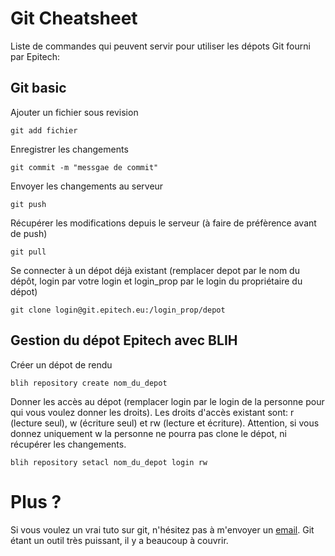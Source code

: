 # Git Cheatsheet

Liste de commandes qui peuvent servir pour utiliser les dépots Git fourni par Epitech:

## Git basic

Ajouter un fichier sous revision

```git
git add fichier
```

Enregistrer les changements

```git
git commit -m "messgae de commit"
```

Envoyer les changements au serveur

```git
git push
```

Récupérer les modifications depuis le serveur (à faire de préfèrence avant de push)

```git
git pull
```

Se connecter à un dépot déjà existant (remplacer depot par le nom du dépôt, login par votre login et login_prop par le login du propriétaire du dépot)

```git
git clone login@git.epitech.eu:/login_prop/depot
```

## Gestion du dépot Epitech avec BLIH

Créer un dépot de rendu

```blih
blih repository create nom_du_depot
```

Donner les accès au dépot (remplacer login par le login de la personne pour qui vous voulez donner les droits).
Les droits d'accès existant sont: r (lecture seul), w (écriture seul) et rw (lecture et écriture).
Attention, si vous donnez uniquement w la personne ne pourra pas clone le dépot, ni récupérer les changements.

```blih
blih repository setacl nom_du_depot login rw
```

# Plus ?

Si vous voulez un vrai tuto sur git, n'hésitez pas à m'envoyer un [email](mailto:xavier.devilliers@epitech.eu). Git étant un outil très puissant, il y a beaucoup à couvrir.
